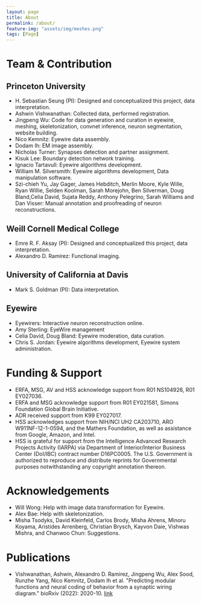 ```yaml
---
layout: page
title: About
permalink: /about/
feature-img: "assets/img/meshes.png"
tags: [Page]
---
```


# Team & Contribution

## Princeton University
- H. Sebastian Seung (PI): Designed and conceptualized this project, data interpretation.
- Ashwin Vishwanathan: Collected data, performed registration. 
- Jingpeng Wu: Code for data generation and curation in eyewire, meshing, skeletonization, convnet inference, neuron segmentation, website building.
- Nico Kemnitz: Eyewire data assembly. 
- Dodam Ih: EM image assembly. 
- Nicholas Turner: Synapses detection and partner assignment. 
- Kisuk Lee: Boundary detection network training. 
- Ignacio Tartavull: Eyewire algorithms development. 
- William M. Silversmith: Eyewire algorithms development, Data manipulation software. 
- Szi-chieh Yu, Jay Gager, James Hebditch, Merlin Moore, Kyle Wille, Ryan Willie, Selden Koolman, Sarah Morejohn, Ben Silverman, Doug Bland,Celia David, Sujata Reddy, Anthony Pelegrino, Sarah Williams and Dan Visser: Manual annotation and proofreading of neuron reconstructions. 

## Weill Cornell Medical College
- Emre R. F. Aksay (PI): Designed and conceptualized this project, data interpretation. 
- Alexandro D. Ramirez: Functional imaging.

## University of California at Davis
- Mark S. Goldman (PI): Data interpretation. 

## Eyewire
- Eyewirers: Interactive neuron reconstruction online.
- Amy Sterling: EyeWire management
- Celia David, Doug Bland: Eyewire moderation, data curation.
- Chris S. Jordan: Eyewire algorithms development, Eyewire system administration. 

# Funding & Support
- ERFA, MSG, AV and HSS acknowledge support from R01 NS104926, R01 EY027036. 
- ERFA and MSG acknowledge support from R01 EY021581, Simons Foundation Global Brain Initiative. 
- ADR received support from K99 EY027017. 
- HSS acknowledges support from NIH/NCI UH2 CA203710, ARO W911NF-12-1-0594, and the Mathers Foundation, as well as assistance from Google, Amazon, and Intel. 
- HSS is grateful for support from the Intelligence Advanced Research Projects Activity (IARPA) via Department of Interior/Interior Business Center (DoI/IBC) contract number D16PC0005. The U.S. Government is authorized to reproduce and distribute reprints for Governmental purposes notwithstanding any copyright annotation thereon.

# Acknowledgements
- Will Wong: Help with image data transformation for Eyewire.
- Alex Bae: Help with skeletonization. 
- Misha Tsodyks, David Kleinfeld, Carlos Brody, Misha Ahrens, Minoru Koyama, Aristides Arrenberg, Christian Brysch, Kayvon Daie, Vishwas Mishra, and Chanwoo Chun: Suggestions. 

# Publications

- Vishwanathan, Ashwin, Alexandro D. Ramirez, Jingpeng Wu, Alex Sood, Runzhe Yang, Nico Kemnitz, Dodam Ih et al. "Predicting modular functions and neural coding of behavior from a synaptic wiring diagram." bioRxiv (2022): 2020-10. [link](https://www.biorxiv.org/content/10.1101/2020.10.28.359620v3.abstract)